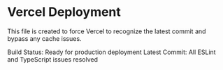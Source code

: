 # Vercel Deployment

This file is created to force Vercel to recognize the latest commit and bypass any cache issues.

Build Status: Ready for production deployment
Latest Commit: All ESLint and TypeScript issues resolved